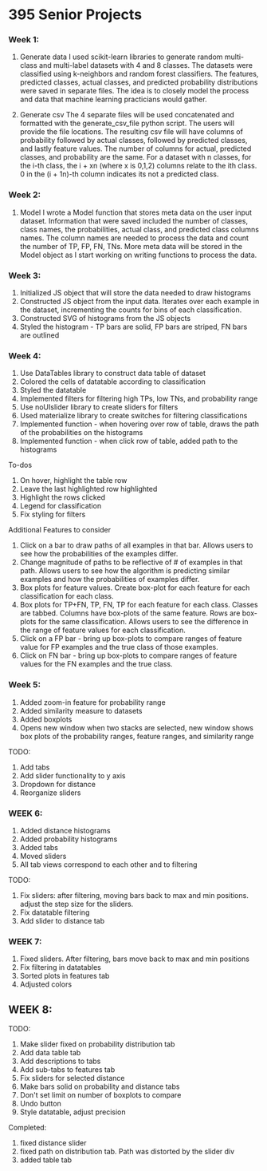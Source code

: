 # 395 Senior Projects

### Week 1:
1) Generate data
I used scikit-learn libraries to generate random multi-class and multi-label
datasets with 4 and 8 classes. The datasets were classified using k-neighbors
and random forest classifiers. The features, predicted classes, actual classes,
and predicted probability distributions were saved in separate files. The idea
is to closely model the process and data that machine learning practicians would
gather.

2) Generate csv
The 4 separate files will be used concatenated and formatted with the
generate_csv_file python script. The users will provide the file locations.
The resulting csv file will have columns of probability followed by actual classes,
followed by predicted classes, and lastly feature values. The number of columns
for actual, predicted classes, and probability are the same. For a dataset with
n classes, for the i-th class, the i + xn (where x is 0,1,2) columns relate to
the ith class. 0 in the (i + 1n)-th column indicates its not a predicted class.

### Week 2:
1) Model
I wrote a Model function that stores meta data on the user input dataset.
Information that were saved included the number of classes, class names, the probabilities, actual class, and predicted class columns names. The column names
are needed to process the data and count the number of TP, FP, FN, TNs. More
meta data will be stored in the Model object as I start working on writing
functions to process the data.

### Week 3:
1) Initialized JS object that will store the data needed to draw histograms
2) Constructed JS object from the input data. Iterates over each example in the
dataset, incrementing the counts for bins of each classification.
3) Constructed SVG of histograms from the JS objects
4) Styled the histogram - TP bars are solid, FP bars are striped, FN bars are
outlined

### Week 4:
1) Use DataTables library to construct data table of dataset
2) Colored the cells of datatable according to classification
3) Styled the datatable
4) Implemented filters for filtering high TPs, low TNs, and probability range
5) Use noUIslider library to create sliders for filters
6) Used materialize library to create switches for filtering classifications
7) Implemented function - when hovering over row of table, draws the path of the
probabilities on the histograms
8) Implemented function - when click row of table, added path to the histograms

To-dos
1) On hover, highlight the table row
2) Leave the last highlighted row highlighted
3) Highlight the rows clicked
4) Legend for classification
5) Fix styling for filters

Additional Features to consider
1) Click on a bar to draw paths of all examples in that bar. Allows users to
see how the probabilities of the examples differ.
2) Change magnitude of paths to be reflective of # of examples in that path.
Allows users to see how the algorithm is predicting similar examples and how the
probabilities of examples differ.
3) Box plots for feature values. Create box-plot for each feature for each
classification for each class.
4) Box plots for TP+FN, TP, FN, TP for each feature for each class. Classes
are tabbed. Columns have box-plots of the same feature. Rows are box-plots for
the same classification. Allows users to see the difference in the range
of feature values for each classification.
5) Click on a FP bar - bring up box-plots to compare ranges of feature value for
FP examples and the true class of those examples.
6) Click on FN bar - bring up box-plots to compare ranges of feature values for
the FN examples and the true class.

### Week 5:
1) Added zoom-in feature for probability range
2) Added similarity measure to datasets
3) Added boxplots
4) Opens new window when two stacks are selected, new window shows box plots of
the probability ranges, feature ranges, and similarity range

TODO:
1) Add tabs
2) Add slider functionality to y axis
3) Dropdown for distance
4) Reorganize sliders

### WEEK 6:
1) Added distance histograms
2) Added probability histograms
3) Added tabs
4) Moved sliders
5) All tab views correspond to each other and to filtering

TODO:
1) Fix sliders: after filtering, moving bars back to max and min positions.
adjust the step size for the sliders.
2) Fix datatable filtering
3) Add slider to distance tab

### WEEK 7:
1) Fixed sliders. After filtering, bars move back to max and min positions
2) Fix filtering in datatables
3) Sorted plots in features tab
4) Adjusted colors

## WEEK 8:
TODO:
1) Make slider fixed on probability distribution tab
2) Add data table tab
3) Add descriptions to tabs
4) Add sub-tabs to features tab
5) Fix sliders for selected distance
6) Make bars solid on probability and distance tabs
7) Don't set limit on number of boxplots to compare
8) Undo button
9) Style datatable, adjust precision

Completed:
1) fixed distance slider
2) fixed path on distribution tab. Path was distorted by the slider div
3) added table tab
